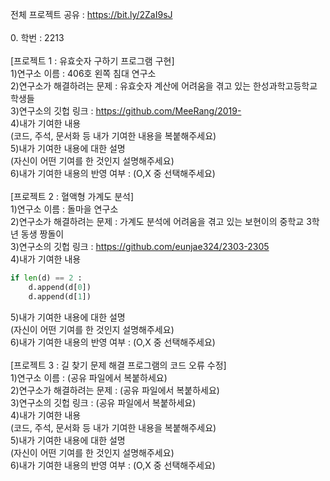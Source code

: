 전체 프로젝트 공유 : https://bit.ly/2ZaI9sJ<br>
<br>
0. 학번 : 2213<br>
<br>
[프로젝트 1 : 유효숫자 구하기 프로그램 구현]<br>
1)연구소 이름 : 406호 왼쪽 침대 연구소<br>
2)연구소가 해결하려는 문제 : 유효숫자 계산에 어려움을 겪고 있는 한성과학고등학교 학생들<br>
3)연구소의 깃헙 링크 : https://github.com/MeeRang/2019-<br>
4)내가 기여한 내용<br>
(코드, 주석, 문서화 등 내가 기여한 내용을 복붙해주세요)<br>
5)내가 기여한 내용에 대한 설명<br>
(자신이 어떤 기여를 한 것인지 설명해주세요)<br>
6)내가 기여한 내용의 반영 여부 : (O,X 중 선택해주세요)<br>
<br>
[프로젝트 2 : 혈액형 가계도 분석]<br>
1)연구소 이름 : 돌마을 연구소<br>
2)연구소가 해결하려는 문제 : 가계도 분석에 어려움을 겪고 있는 보현이의 중학교 3학년 동생 짱돌이<br>
3)연구소의 깃헙 링크 : https://github.com/eunjae324/2303-2305<br>
4)내가 기여한 내용<br>
```python
if len(d) == 2 :
    d.append(d[0])
    d.append(d[1])
```
5)내가 기여한 내용에 대한 설명<br>
(자신이 어떤 기여를 한 것인지 설명해주세요)<br>
6)내가 기여한 내용의 반영 여부 : (O,X 중 선택해주세요)<br>
<br>
[프로젝트 3 : 길 찾기 문제 해결 프로그램의 코드 오류 수정]<br>
1)연구소 이름 : (공유 파일에서 복붙하세요)<br>
2)연구소가 해결하려는 문제 : (공유 파일에서 복붙하세요)<br>
3)연구소의 깃헙 링크 : (공유 파일에서 복붙하세요)<br>
4)내가 기여한 내용<br>
(코드, 주석, 문서화 등 내가 기여한 내용을 복붙해주세요)<br>
5)내가 기여한 내용에 대한 설명<br>
(자신이 어떤 기여를 한 것인지 설명해주세요)<br>
6)내가 기여한 내용의 반영 여부 : (O,X 중 선택해주세요)<br>
